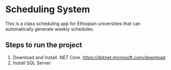 # Scheduling System
This is a class scheduling app for Ethiopian universities that can automatically generate weekly schedules.

## Steps to run the project
1. Download and Install .NET Core. https://dotnet.microsoft.com/download
2. Install SQL Server
